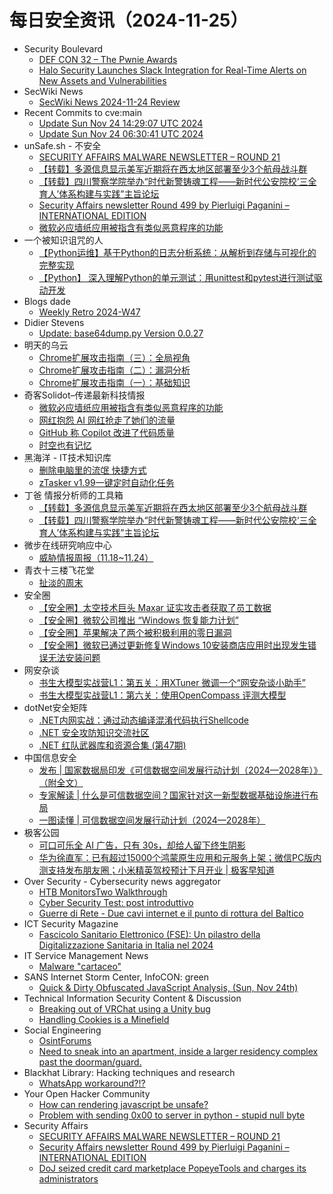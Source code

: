 # 每日安全资讯（2024-11-25）

- Security Boulevard
  - [DEF CON 32 – The Pwnie Awards](https://securityboulevard.com/2024/11/def-con-32-the-pwnie-awards/)
  - [Halo Security Launches Slack Integration for Real-Time Alerts on New Assets and Vulnerabilities](https://securityboulevard.com/2024/11/halo-security-launches-slack-integration-for-real-time-alerts-on-new-assets-and-vulnerabilities/)
- SecWiki News
  - [SecWiki News 2024-11-24 Review](http://www.sec-wiki.com/?2024-11-24)
- Recent Commits to cve:main
  - [Update Sun Nov 24 14:29:07 UTC 2024](https://github.com/trickest/cve/commit/8a84a838468547f72af87bdab30eb4dac34e45f1)
  - [Update Sun Nov 24 06:30:41 UTC 2024](https://github.com/trickest/cve/commit/2b5d736708ac94a06909d65f6937015934852db1)
- unSafe.sh - 不安全
  - [SECURITY AFFAIRS MALWARE NEWSLETTER – ROUND 21](https://buaq.net/go-274625.html)
  - [【转载】多源信息显示美军近期将在西太地区部署至少3个航母战斗群](https://buaq.net/go-274644.html)
  - [【转载】四川警察学院举办“时代新警铸魂工程——新时代公安院校‘三全育人’体系构建与实践”主旨论坛](https://buaq.net/go-274645.html)
  - [Security Affairs newsletter Round 499 by Pierluigi Paganini – INTERNATIONAL EDITION](https://buaq.net/go-274626.html)
  - [微软必应墙纸应用被指含有类似恶意程序的功能](https://buaq.net/go-274634.html)
- 一个被知识诅咒的人
  - [【Python运维】基于Python的日志分析系统：从解析到存储与可视化的完整实现](https://blog.csdn.net/nokiaguy/article/details/144006240)
  - [【Python】 深入理解Python的单元测试：用unittest和pytest进行测试驱动开发](https://blog.csdn.net/nokiaguy/article/details/144006219)
- Blogs  dade
  - [Weekly Retro 2024-W47](https://0xda.de/blog/2024/11/weekly-retro-2024-w47/)
- Didier Stevens
  - [Update: base64dump.py Version 0.0.27](https://blog.didierstevens.com/2024/11/24/update-base64dump-py-version-0-0-27/)
- 明天的乌云
  - [Chrome扩展攻击指南（三）：全局视角](https://blog.xlab.app/p/4db211d3/)
  - [Chrome扩展攻击指南（二）：漏洞分析](https://blog.xlab.app/p/4db211d2/)
  - [Chrome扩展攻击指南（一）：基础知识](https://blog.xlab.app/p/4db211d1/)
- 奇客Solidot–传递最新科技情报
  - [微软必应墙纸应用被指含有类似恶意程序的功能](https://www.solidot.org/story?sid=79865)
  - [网红抱怨 AI 网红抢走了她们的流量](https://www.solidot.org/story?sid=79864)
  - [GitHub 称 Copilot 改进了代码质量](https://www.solidot.org/story?sid=79863)
  - [时空也有记忆](https://www.solidot.org/story?sid=79862)
- 黑海洋 - IT技术知识库
  - [删除电脑里的流氓 快捷方式](https://www.upx8.com/4451)
  - [zTasker v1.99一键定时自动化任务](https://www.upx8.com/4450)
- 丁爸 情报分析师的工具箱
  - [【转载】多源信息显示美军近期将在西太地区部署至少3个航母战斗群](https://mp.weixin.qq.com/s?__biz=MzI2MTE0NTE3Mw==&mid=2651147985&idx=1&sn=69939985ad003ee47cf1c6e423ac50a7&chksm=f1af39ebc6d8b0fd3a87d232d5cbef1c9d4bb8bb44cdc65aba2b424acf287fedfd8c8444338e&scene=58&subscene=0#rd)
  - [【转载】四川警察学院举办“时代新警铸魂工程——新时代公安院校‘三全育人’体系构建与实践”主旨论坛](https://mp.weixin.qq.com/s?__biz=MzI2MTE0NTE3Mw==&mid=2651147985&idx=2&sn=250c14fc6248eb5fe5f855ffc5f425cd&chksm=f1af39ebc6d8b0fda9dbd2f575d5ffb8e80740f7e52040712dfea23bb7a0a8b9a710cac5aab4&scene=58&subscene=0#rd)
- 微步在线研究响应中心
  - [威胁情报周报（11.18~11.24）](https://mp.weixin.qq.com/s?__biz=Mzg5MTc3ODY4Mw==&mid=2247507470&idx=1&sn=ddafdebee56d8b81c98bcd5ac61d9255&chksm=cfcabd1af8bd340c2bbcc5c47e0e376b4c4ca078af2ba4ce3159a37c0033e1bd65e5fffa63d5&scene=58&subscene=0#rd)
- 青衣十三楼飞花堂
  - [扯淡的周末](https://mp.weixin.qq.com/s?__biz=MzUzMjQyMDE3Ng==&mid=2247487738&idx=1&sn=3b254a59f6f8262ce50d02af9e274d72&chksm=fab2d3c5cdc55ad3e66f99c4adb5d508a4f3042049cc527733b505bc5f7666c2b44e96f63567&scene=58&subscene=0#rd)
- 安全圈
  - [【安全圈】太空技术巨头 Maxar 证实攻击者获取了员工数据](https://mp.weixin.qq.com/s?__biz=MzIzMzE4NDU1OQ==&mid=2652066203&idx=1&sn=81e535202f431485c12dac88cf705ffe&chksm=f36e7ddbc419f4cdfa6b93222991880723ead5b1224f5aea3c430d89ee2ad3f9ea5556553fc9&scene=58&subscene=0#rd)
  - [【安全圈】微软公司推出 “Windows 恢复能力计划”](https://mp.weixin.qq.com/s?__biz=MzIzMzE4NDU1OQ==&mid=2652066203&idx=2&sn=6d88527a3838dd59d8bbccb332540518&chksm=f36e7ddbc419f4cd51a855d822237f84592f66ad951174261234f7641e5c6bb1e6cd2cfcacca&scene=58&subscene=0#rd)
  - [【安全圈】苹果解决了两个被积极利用的零日漏洞](https://mp.weixin.qq.com/s?__biz=MzIzMzE4NDU1OQ==&mid=2652066203&idx=3&sn=98b7c0046c725ff8299a89a706c8ee43&chksm=f36e7ddbc419f4cdfd1a5b1325eeaa6a76fad3e86c3a04d39a3c93255a412bb3e8ee77745d9d&scene=58&subscene=0#rd)
  - [【安全圈】微软已通过更新修复Windows 10安装商店应用时出现发生错误无法安装问题](https://mp.weixin.qq.com/s?__biz=MzIzMzE4NDU1OQ==&mid=2652066203&idx=4&sn=fa5c5885a0aa428e589410762dd813ac&chksm=f36e7ddbc419f4cdd12380c085a00117007aeacb6e8ac0816c71f80f4a0aa82a15a7f149aff5&scene=58&subscene=0#rd)
- 网安杂谈
  - [书生大模型实战营L1：第五关：用XTuner 微调一个“网安杂谈小助手”](https://mp.weixin.qq.com/s?__biz=MzAwMTMzMDUwNg==&mid=2650889396&idx=1&sn=9e3248a93a422f97b8a52a184fdc43d7&chksm=812ea091b659298796269631d995eb98611d3d486e02068669d373362b2f56b790cee16f489b&scene=58&subscene=0#rd)
  - [书生大模型实战营L1：第六关：使用OpenCompass 评测大模型](https://mp.weixin.qq.com/s?__biz=MzAwMTMzMDUwNg==&mid=2650889396&idx=2&sn=7447e227cc79726dcce6e5eeb6cf5913&chksm=812ea091b6592987083ef41258e2743fa89da88bc8497a1578178e1b9a9e1a04c04b4273391b&scene=58&subscene=0#rd)
- dotNet安全矩阵
  - [.NET内网实战：通过动态编译混淆代码执行Shellcode](https://mp.weixin.qq.com/s?__biz=MzUyOTc3NTQ5MA==&mid=2247496868&idx=1&sn=086918413912fb2d458b885b4ef7b36a&chksm=fa595a49cd2ed35f7c824e981f1b937ed1fc725ada05083e40abca7c120bf1f087a2949104b1&scene=58&subscene=0#rd)
  - [.NET 安全攻防知识交流社区](https://mp.weixin.qq.com/s?__biz=MzUyOTc3NTQ5MA==&mid=2247496868&idx=2&sn=42dc550956b5caa0ba5ed011bdbf9762&chksm=fa595a49cd2ed35fc50da03a7af3ea8211aa459876d44632f4f51a62e48e4dbe771d8d8a0745&scene=58&subscene=0#rd)
  - [.NET 红队武器库和资源合集 (第47期)](https://mp.weixin.qq.com/s?__biz=MzUyOTc3NTQ5MA==&mid=2247496868&idx=3&sn=a484c98fc0b681444981b4a5aace91bd&chksm=fa595a49cd2ed35f8655dd86c6e1e6b2ddd64ea0a225d572577107b33cef81e5e828f828eb63&scene=58&subscene=0#rd)
- 中国信息安全
  - [发布 | 国家数据局印发《可信数据空间发展行动计划（2024—2028年）》（附全文）](https://mp.weixin.qq.com/s?__biz=MzA5MzE5MDAzOA==&mid=2664230422&idx=1&sn=634c2611426ae286589eba3b921b55e5&chksm=8b59ecefbc2e65f964151202b88b3160dc95190fac785162e9cc60da5ee8f35e0c5b54aca4a9&scene=58&subscene=0#rd)
  - [专家解读 | 什么是可信数据空间？国家针对这一新型数据基础设施进行布局](https://mp.weixin.qq.com/s?__biz=MzA5MzE5MDAzOA==&mid=2664230422&idx=2&sn=a6ed7b72c01b629793f541e87720680f&chksm=8b59ecefbc2e65f9989cf4759bc1d624b7deb35227527a47a5d933ce2bba8186f41cb713e282&scene=58&subscene=0#rd)
  - [一图读懂 | 可信数据空间发展行动计划（2024—2028年）](https://mp.weixin.qq.com/s?__biz=MzA5MzE5MDAzOA==&mid=2664230422&idx=3&sn=27cb6908136a6fabcf10c20f5ad73900&chksm=8b59ecefbc2e65f9cc28860ecebf39e40a93b9a89f727e46223f9f8f44c28997facb29da80a1&scene=58&subscene=0#rd)
- 极客公园
  - [可口可乐全 AI 广告，只有 30s，却给人留下终生阴影](https://mp.weixin.qq.com/s?__biz=MTMwNDMwODQ0MQ==&mid=2653065783&idx=1&sn=fa973302cb2eb04d81845ebf80e172e0&chksm=7e57ef814920669773daf754949061ca0a2f5ba66b23f3d5ddbeaf592574d2a347951b380575&scene=58&subscene=0#rd)
  - [华为徐直军：已有超过15000个鸿蒙原生应用和元服务上架；微信PC版内测支持发布朋友圈；小米精英驾校预计下月开业 | 极客早知道](https://mp.weixin.qq.com/s?__biz=MTMwNDMwODQ0MQ==&mid=2653065800&idx=1&sn=8ee6e8036980068842d320d34d2f9ac0&chksm=7e57effe492066e8821be34ad2bf62ca8cb4e385f731fde38964f8cb2ba2bc80cd6cc617c6c4&scene=58&subscene=0#rd)
- Over Security - Cybersecurity news aggregator
  - [HTB MonitorsTwo Walkthrough](https://www.secjuice.com/htb-monitorstwo-walkthrough/)
  - [Cyber Security Test: post introduttivo](https://roccosicilia.com/2024/11/24/cyber-security-test-post-introduttivo/)
  - [Guerre di Rete - Due cavi internet e il punto di rottura del Baltico](https://guerredirete.substack.com/p/guerre-di-rete-due-cavi-internet)
- ICT Security Magazine
  - [Fascicolo Sanitario Elettronico (FSE): Un pilastro della Digitalizzazione Sanitaria in Italia nel 2024](https://www.ictsecuritymagazine.com/notizie/fascicolo-sanitario-elettronico/)
- IT Service Management News
  - [Malware "cartaceo"](http://blog.cesaregallotti.it/2024/11/malware-cartaceo.html)
- SANS Internet Storm Center, InfoCON: green
  - [Quick &#x26; Dirty Obfuscated JavaScript Analysis, (Sun, Nov 24th)](https://isc.sans.edu/diary/rss/31468)
- Technical Information Security Content & Discussion
  - [Breaking out of VRChat using a Unity bug](https://www.reddit.com/r/netsec/comments/1gywl9b/breaking_out_of_vrchat_using_a_unity_bug/)
  - [Handling Cookies is a Minefield](https://www.reddit.com/r/netsec/comments/1gyef3j/handling_cookies_is_a_minefield/)
- Social Engineering
  - [OsintForums](https://www.reddit.com/r/SocialEngineering/comments/1gz1e9n/osintforums/)
  - [Need to sneak into an apartment, inside a larger residency complex past the doorman/guard.](https://www.reddit.com/r/SocialEngineering/comments/1gynx89/need_to_sneak_into_an_apartment_inside_a_larger/)
- Blackhat Library: Hacking techniques and research
  - [WhatsApp workaround?!?](https://www.reddit.com/r/blackhat/comments/1gyeker/whatsapp_workaround/)
- Your Open Hacker Community
  - [How can rendering javascript be unsafe?](https://www.reddit.com/r/HowToHack/comments/1gyhgch/how_can_rendering_javascript_be_unsafe/)
  - [Problem with sending 0x00 to server in python - stupid null byte](https://www.reddit.com/r/HowToHack/comments/1gyfccw/problem_with_sending_0x00_to_server_in_python/)
- Security Affairs
  - [SECURITY AFFAIRS MALWARE NEWSLETTER – ROUND 21](https://securityaffairs.com/171337/malware/security-affairs-malware-newsletter-round-21.html)
  - [Security Affairs newsletter Round 499 by Pierluigi Paganini – INTERNATIONAL EDITION](https://securityaffairs.com/171332/breaking-news/security-affairs-newsletter-round-499-by-pierluigi-paganini-international-edition.html)
  - [DoJ seized credit card marketplace PopeyeTools and charges its administrators](https://securityaffairs.com/171319/cyber-crime/doj-seized-credit-card-marketplace-popeyetools.html)
